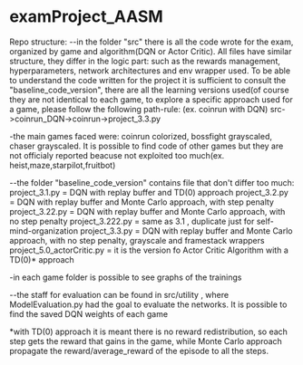 # examProject_AASM

Repo structure:
--in the folder "src" there is all the code wrote for the exam, organized by game and algorithm(DQN or Actor Critic). All files have similar structure, they differ in the logic part: such as the rewards management, hyperparameters, network architectures and env wrapper used. To be able to understand the code written for the project it is sufficient to consult the "baseline_code_version", there are all the learning versions used(of course they are not identical to each game, to explore a specific approach used for a game, please follow the following path-rule:
(ex. coinrun with DQN) 
src->coinrun_DQN->coinrun->project_3.3.py

-the main games faced were: coinrun colorized, bossfight grayscaled, chaser grayscaled. It is possible to find code of other games but they are not officialy reported beacuse not exploited too much(ex. heist,maze,starpilot,fruitbot)

--the folder "baseline_code_version" contains file that don't differ too much:
project_3.1.py = DQN with replay buffer and TD(0) approach
project_3.2.py = DQN with replay buffer and Monte Carlo approach, with step penalty
project_3.22.py = DQN with replay buffer and Monte Carlo approach, with no step penalty
project_3.222.py = same as 3.1 , duplicate just for self-mind-organization 
project_3.3.py = DQN with replay buffer and Monte Carlo approach, with no step penalty, grayscale and framestack wrappers
project_5.0_actorCritic.py = it is the version fo Actor Critic Algorithm with a TD(0)* approach

-in each game folder is possible to see graphs of the trainings

--the staff for evaluation can be found in src/utility , where ModelEvaluation.py had the goal to evaluate the networks. It is possible to find the saved DQN weights of each game 




*with TD(0) approach it is meant there is no reward redistribution, so each step gets the reward that gains in the game, while Monte Carlo approach propagate the reward/average_reward of the episode to all the steps.
